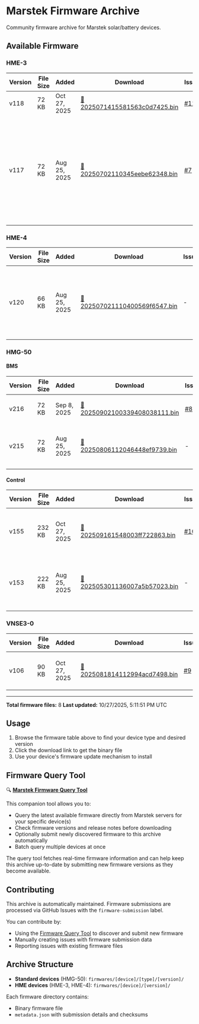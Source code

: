 # Marstek Firmware Archive

Community firmware archive for Marstek solar/battery devices.

## Available Firmware

### HME-3

| Version | File Size | Added | Download | Issue | Description |
|---------|-----------|-------|----------|-------|-------------|
| v118 | 72 KB | Oct 27, 2025 | [📁 2025071415581563c0d7425.bin](firmwares/HME-3/118/2025071415581563c0d7425.bin) | [#11](../../issues/11) | 优化SML读值 [🌐](https://translate.google.com/?sl=zh&tl=en&text=%E4%BC%98%E5%8C%96SML%E8%AF%BB%E5%80%BC "Translate to English") |
| v117 | 72 KB | Aug 25, 2025 | [📁 20250702110345eebe62348.bin](firmwares/HME-3/117/20250702110345eebe62348.bin) | [#7](../../issues/7) | 1、优化了UDP接收和重启优化 2、加入蓝牙升级移远模组命令 3、CT3修复7E1配置bug，优化了SML协议解析，以及... [🌐](https://translate.google.com/?sl=zh&tl=en&text=1%E3%80%81%E4%BC%98%E5%8C%96%E4%BA%86UDP%E6%8E%A5%E6%94%B6%E5%92%8C%E9%87%8D%E5%90%AF%E4%BC%98%E5%8C%96%0A2%E3%80%81%E5%8A%A0%E5%85%A5%E8%93%9D%E7%89%99%E5%8D%87%E7%BA%A7%E7%A7%BB%E8%BF%9C%E6%A8%A1%E7%BB%84%E5%91%BD%E4%BB%A4%0A3%E3%80%81CT3%E4%BF%AE%E5%A4%8D7E1%E9%85%8D%E7%BD%AEbug%EF%BC%8C%E4%BC%98%E5%8C%96%E4%BA%86SML%E5%8D%8F%E8%AE%AE%E8%A7%A3%E6%9E%90%EF%BC%8C%E4%BB%A5%E5%8F%8A%E5%8A%A0%E5%85%A5SML%E5%8D%8F%E8%AE%AE%E6%89%93%E5%8D%B0%E5%8A%9F%E8%83%BD "Translate to English") |

### HME-4

| Version | File Size | Added | Download | Issue | Description |
|---------|-----------|-------|----------|-------|-------------|
| v120 | 66 KB | Aug 25, 2025 | [📁 202507021110400569f6547.bin](firmwares/HME-4/120/202507021110400569f6547.bin) | - | 1、优化了UDP接收和重启优化 2、加入蓝牙升级移远模组命令 3、连接从机改到15台 [🌐](https://translate.google.com/?sl=zh&tl=en&text=1%E3%80%81%E4%BC%98%E5%8C%96%E4%BA%86UDP%E6%8E%A5%E6%94%B6%E5%92%8C%E9%87%8D%E5%90%AF%E4%BC%98%E5%8C%96%0A2%E3%80%81%E5%8A%A0%E5%85%A5%E8%93%9D%E7%89%99%E5%8D%87%E7%BA%A7%E7%A7%BB%E8%BF%9C%E6%A8%A1%E7%BB%84%E5%91%BD%E4%BB%A4%0A3%E3%80%81%E8%BF%9E%E6%8E%A5%E4%BB%8E%E6%9C%BA%E6%94%B9%E5%88%B015%E5%8F%B0 "Translate to English") |

### HMG-50

#### BMS

| Version | File Size | Added | Download | Issue | Description |
|---------|-----------|-------|----------|-------|-------------|
| v216 | 72 KB | Sep 8, 2025 | [📁 20250902100339408038111.bin](firmwares/HMG-50/BMS/216/20250902100339408038111.bin) | [#8](../../issues/8) | 修复低电量SOC跳变问题。 [🌐](https://translate.google.com/?sl=zh&tl=en&text=%E4%BF%AE%E5%A4%8D%E4%BD%8E%E7%94%B5%E9%87%8FSOC%E8%B7%B3%E5%8F%98%E9%97%AE%E9%A2%98%E3%80%82 "Translate to English") |
| v215 | 72 KB | Aug 25, 2025 | [📁 20250806112046448ef9739.bin](firmwares/HMG-50/BMS/215/20250806112046448ef9739.bin) | - | 满电回差由97调整到99，优化升级稳定性。 [🌐](https://translate.google.com/?sl=zh&tl=en&text=%E6%BB%A1%E7%94%B5%E5%9B%9E%E5%B7%AE%E7%94%B197%E8%B0%83%E6%95%B4%E5%88%B099%EF%BC%8C%E4%BC%98%E5%8C%96%E5%8D%87%E7%BA%A7%E7%A8%B3%E5%AE%9A%E6%80%A7%E3%80%82 "Translate to English") |

#### Control

| Version | File Size | Added | Download | Issue | Description |
|---------|-----------|-------|----------|-------|-------------|
| v155 | 232 KB | Oct 27, 2025 | [📁 202509161548003ff722863.bin](firmwares/HMG-50/Control/155/202509161548003ff722863.bin) | [#10](../../issues/10) | 新增充放电时累计功能；新增支持下发并网标准 [🌐](https://translate.google.com/?sl=zh&tl=en&text=%E6%96%B0%E5%A2%9E%E5%85%85%E6%94%BE%E7%94%B5%E6%97%B6%E7%B4%AF%E8%AE%A1%E5%8A%9F%E8%83%BD%EF%BC%9B%E6%96%B0%E5%A2%9E%E6%94%AF%E6%8C%81%E4%B8%8B%E5%8F%91%E5%B9%B6%E7%BD%91%E6%A0%87%E5%87%86 "Translate to English") |
| v153 | 222 KB | Aug 25, 2025 | [📁 202505301136007a5b57023.bin](firmwares/HMG-50/Control/153/202505301136007a5b57023.bin) | - | 1、支持对无密码WIFI进行配网功能；2、优化一些已知问题 [🌐](https://translate.google.com/?sl=zh&tl=en&text=1%E3%80%81%E6%94%AF%E6%8C%81%E5%AF%B9%E6%97%A0%E5%AF%86%E7%A0%81WIFI%E8%BF%9B%E8%A1%8C%E9%85%8D%E7%BD%91%E5%8A%9F%E8%83%BD%EF%BC%9B2%E3%80%81%E4%BC%98%E5%8C%96%E4%B8%80%E4%BA%9B%E5%B7%B2%E7%9F%A5%E9%97%AE%E9%A2%98 "Translate to English") |

### VNSE3-0

| Version | File Size | Added | Download | Issue | Description |
|---------|-----------|-------|----------|-------|-------------|
| v106 | 90 KB | Oct 27, 2025 | [📁 2025081814112994acd7498.bin](firmwares/VNSE3-0/BMS/106/2025081814112994acd7498.bin) | [#9](../../issues/9) | 修复楚能电芯BMS的SOC跳变问题。 [🌐](https://translate.google.com/?sl=zh&tl=en&text=%E4%BF%AE%E5%A4%8D%E6%A5%9A%E8%83%BD%E7%94%B5%E8%8A%AFBMS%E7%9A%84SOC%E8%B7%B3%E5%8F%98%E9%97%AE%E9%A2%98%E3%80%82 "Translate to English") |

---

**Total firmware files:** 8
**Last updated:** 10/27/2025, 5:11:51 PM UTC

## Usage

1. Browse the firmware table above to find your device type and desired version
2. Click the download link to get the binary file
3. Use your device's firmware update mechanism to install

## Firmware Query Tool

🔍 **[Marstek Firmware Query Tool](https://github.com/rweijnen/marstek-firmware-query)**

This companion tool allows you to:
- Query the latest available firmware directly from Marstek servers for your specific device(s)
- Check firmware versions and release notes before downloading
- Optionally submit newly discovered firmware to this archive automatically
- Batch query multiple devices at once

The query tool fetches real-time firmware information and can help keep this archive up-to-date by submitting new firmware versions as they become available.

## Contributing

This archive is automatically maintained. Firmware submissions are processed via GitHub Issues with the `firmware-submission` label.

You can contribute by:
- Using the [Firmware Query Tool](https://github.com/rweijnen/marstek-firmware-query) to discover and submit new firmware
- Manually creating issues with firmware submission data
- Reporting issues with existing firmware files

## Archive Structure

- **Standard devices** (HMG-50): `firmwares/[device]/[type]/[version]/`
- **HME devices** (HME-3, HME-4): `firmwares/[device]/[version]/`

Each firmware directory contains:
- Binary firmware file
- `metadata.json` with submission details and checksums
